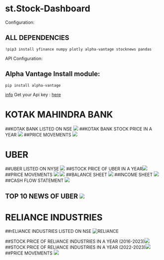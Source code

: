 # st.Stock-Dashboard

Configuration:
  ## ALL DEPENDENCIES
    !pip3 install yfinance numpy plotly alpha-vantage stocknews pandas 

     

API Configuration:
  ## Alpha Vantage Install module:
    pip install alpha-vantage 
    
  [info](https://pypi.org/project/alpha-vantage/)
  Get your Api key : [here](https://www.alphavantage.co/support/#api-key)



# KOTAK MAHINDRA BANK
##KOTAK BANK LISTED ON NSE ![](https://github.com/u11kumar/screenshot-of-projects/blob/main/Screenshot%20from%202023-08-01%2017.31.30.png)
##KOTAK BANK STOCK PRICE IN A YEAR ![](https://github.com/u11kumar/screenshot-of-projects/blob/main/Screenshot%20from%202023-08-01%2017.33.09.png)
##PRICE MOVEMENTS ![](https://github.com/u11kumar/screenshot-of-projects/blob/main/Screenshot%20from%202023-08-01%2017.33.24.png)

# UBER
##UBER LISTED ON NYSE ![](https://github.com/u11kumar/screenshot-of-projects/blob/main/Screenshot%20from%202023-08-01%2017.31.06.png)
##STOCK PRICE OF UBER IN A YEAR![](https://github.com/u11kumar/screenshot-of-projects/blob/main/Screenshot%20from%202023-08-01%2017.32.05.png)
##PRICE MOVEMENTS ![](https://github.com/u11kumar/screenshot-of-projects/blob/main/Screenshot%20from%202023-08-01%2017.32.18.png)
![](https://github.com/u11kumar/screenshot-of-projects/blob/main/Screenshot%20from%202023-08-01%2017.32.28.png)
##BALANCE SHEET ![](https://github.com/u11kumar/screenshot-of-projects/blob/main/Screenshot%20from%202023-08-01%2017.32.37.png)
##INCOME SHEET ![](https://github.com/u11kumar/screenshot-of-projects/blob/main/Screenshot%20from%202023-08-01%2017.32.43.png)
##CASH FLOW STATEMENT ![](https://github.com/u11kumar/screenshot-of-projects/blob/main/Screenshot%20from%202023-08-01%2017.32.50.png)
## TOP 10 NEWS OF UBER ![](https://github.com/u11kumar/screenshot-of-projects/blob/main/Screenshot%20from%202023-08-01%2017.32.55.png)




# RELIANCE INDUSTRIES


##rELIANCE INDUSTRIES LISTED ON NSE ![ RELIANCE ](https://github.com/u11kumar/screenshot-of-projects/blob/main/Screenshot%20from%202023-08-01%2016.58.09.png)

##STOCK PRICE OF RELIANCE INDUSTRIES IN A YEAR (2016-2023)![](https://github.com/u11kumar/screenshot-of-projects/blob/main/Screenshot%20from%202023-08-01%2017.31.42.png)
##STOCK PRICE OF RELIANCE INDUSTRIES IN A YEAR (2022-2023)![](https://github.com/u11kumar/screenshot-of-projects/blob/main/Screenshot%20from%202023-08-01%2016.58.20.png)
##PRICE MOVEMENTS ![](https://github.com/u11kumar/screenshot-of-projects/blob/main/Screenshot%20from%202023-08-01%2016.58.33.png)




